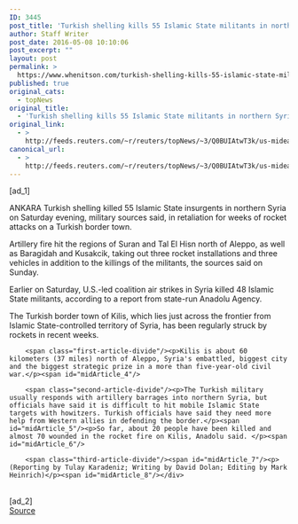 ```yaml
---
ID: 3445
post_title: 'Turkish shelling kills 55 Islamic State militants in northern Syria: military sources'
author: Staff Writer
post_date: 2016-05-08 10:10:06
post_excerpt: ""
layout: post
permalink: >
  https://www.whenitson.com/turkish-shelling-kills-55-islamic-state-militants-in-northern-syria-military-sources/
published: true
original_cats:
  - topNews
original_title:
  - 'Turkish shelling kills 55 Islamic State militants in northern Syria: military sources'
original_link:
  - >
    http://feeds.reuters.com/~r/reuters/topNews/~3/Q0BUIAtwT3k/us-mideast-crisis-syria-turkey-idUSKCN0XZ05R
canonical_url:
  - >
    http://feeds.reuters.com/~r/reuters/topNews/~3/Q0BUIAtwT3k/us-mideast-crisis-syria-turkey-idUSKCN0XZ05R
---
```

 [ad_1]
<br><div id="articleText">
<span id="midArticle_start"/>

<span class="focusParagraph" readability="5"><p><span class="articleLocation">ANKARA</span> Turkish shelling killed 55 Islamic State insurgents in northern Syria on Saturday evening, military sources said, in retaliation for weeks of rocket attacks on a Turkish border town.</p></span><span id="midArticle_0"/><p>Artillery fire hit the regions of Suran and Tal El Hisn north of Aleppo, as well as Baragidah and Kusakcik, taking out three rocket installations and three vehicles in addition to the killings of the militants, the sources said on Sunday.</p><span id="midArticle_1"/><p>Earlier on Saturday, U.S.-led coalition air strikes in Syria killed 48 Islamic State militants, according to a report from state-run Anadolu Agency.</p><span id="midArticle_2"/><p>The Turkish border town of Kilis, which lies just across the frontier from Islamic State-controlled territory of Syria, has been regularly struck by rockets in recent weeks.</p><span id="midArticle_3"/>
        
        <span class="first-article-divide"/><p>Kilis is about 60 kilometers (37 miles) north of Aleppo, Syria's embattled, biggest city and the biggest strategic prize in a more than five-year-old civil war.</p><span id="midArticle_4"/>
        
        <span class="second-article-divide"/><p>The Turkish military usually responds with artillery barrages into northern Syria, but officials have said it is difficult to hit mobile Islamic State targets with howitzers. Turkish officials have said they need more help from Western allies in defending the border.</p><span id="midArticle_5"/><p>So far, about 20 people have been killed and almost 70 wounded in the rocket fire on Kilis, Anadolu said. </p><span id="midArticle_6"/>
        
        <span class="third-article-divide"/><span id="midArticle_7"/><p> (Reporting by Tulay Karadeniz; Writing by David Dolan; Editing by Mark Heinrich)</p><span id="midArticle_8"/></div>
<br>[ad_2]
<br><a href="http://feeds.reuters.com/~r/reuters/topNews/~3/Q0BUIAtwT3k/us-mideast-crisis-syria-turkey-idUSKCN0XZ05R">Source </a>
